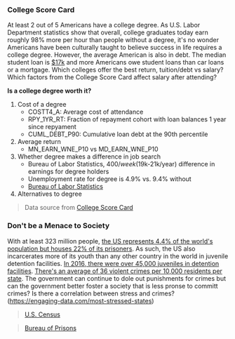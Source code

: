 ### College Score Card

At least 2 out of 5 Americans have a college degree. As U.S. Labor Department statistics show that overall, college graduates today earn roughly 98% more per hour than people without a degree, it's no wonder Americans have been culturally taught to believe success in life requires a college degree. However, the average American is also in debt. The median student loan is [$17k](https://apps.urban.org/features/debt-interactive-map/) and more Americans owe student loans than car loans or a mortgage. Which colleges offer the best return, tuition/debt vs salary? Which factors from the College Score Card affect salary after attending?

**Is a college degree worth it?**

1. Cost of a degree
    + COSTT4_A: Average cost of attendance
    + RPY_1YR_RT: Fraction of repayment cohort with loan balances 1 year since repyament
    + CUML_DEBT_P90: Cumulative loan debt at the 90th percentile
2. Average return
    + MN_EARN_WNE_P10 vs MD_EARN_WNE_P10
3. Whether degree makes a difference in job search
    + Bureau of Labor Statistics, $400/week ($19k-21k/year) difference in earnings for degree holders
    + Unemployment rate for degree is 4.9% vs. 9.4% without
    + [Bureau of Labor Statistics](https://www.bls.gov/ooh)
4. Alternatives to degree

> Data source from [College Score Card](https://collegescorecard.ed.gov/data/)

### Don't be a Menace to Society

With at least 323 million people, [the US represents 4.4% of the world's population but houses 22% of its prisoners](https://en.wikipedia.org/wiki/United_States_incarceration_rate). As such, the US also incarcerates more of its youth than any other country in the world in juvenile detention facilities. [In 2016, there were over 45,000 juveniles in detention facilities](https://en.wikipedia.org/wiki/Youth_detention_center#United_States). [There's an average of 36 violent crimes per 10,000 residents per state](https://www.santarosa-lawyer.com/united-states-crime-map-2017/). The government can continue to dole out punishments for crimes but can the government better foster a society that is less pronse to committ crimes? Is there a correlation between stress and crimes? (https://engaging-data.com/most-stressed-states)

> [U.S. Census](https://www.census.gov)

> [Bureau of Prisons](https://www.bop.gov/about/statistics/)